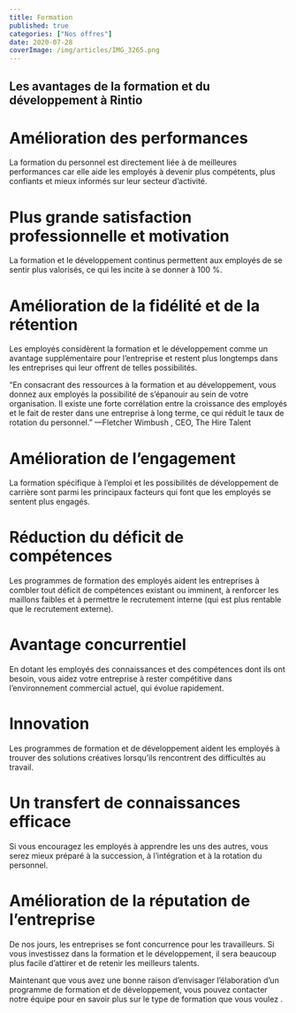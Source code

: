 ```yaml
---
title: Formation
published: true
categories: ["Nos offres"]
date: 2020-07-28
coverImage: /img/articles/IMG_3265.png
---
```


## Les avantages de la formation et du développement à Rintio

# Amélioration des performances

La formation du personnel est directement liée à de meilleures performances car elle aide les employés à devenir plus compétents, plus confiants et mieux informés sur leur secteur d’activité.

# Plus grande satisfaction professionnelle et motivation

La formation et le développement continus permettent aux employés de se sentir plus valorisés, ce qui les incite à se donner à 100 %.

# Amélioration de la fidélité et de la rétention

Les employés considèrent la formation et le développement comme un avantage supplémentaire pour l’entreprise et restent plus longtemps dans les entreprises qui leur offrent de telles possibilités.

“En consacrant des ressources à la formation et au développement, vous donnez aux employés la possibilité de s’épanouir au sein de votre organisation. Il existe une forte corrélation entre la croissance des employés et le fait de rester dans une entreprise à long terme, ce qui réduit le taux de rotation du personnel.” —Fletcher Wimbush , CEO, The Hire Talent

# Amélioration de l’engagement

La formation spécifique à l’emploi et les possibilités de développement de carrière sont parmi les principaux facteurs qui font que les employés se sentent plus engagés.

# Réduction du déficit de compétences

Les programmes de formation des employés aident les entreprises à combler tout déficit de compétences existant ou imminent, à renforcer les maillons faibles et à permettre le recrutement interne (qui est plus rentable que le recrutement externe).

# Avantage concurrentiel

En dotant les employés des connaissances et des compétences dont ils ont besoin, vous aidez votre entreprise à rester compétitive dans l’environnement commercial actuel, qui évolue rapidement.

# Innovation

Les programmes de formation et de développement aident les employés à trouver des solutions créatives lorsqu’ils rencontrent des difficultés au travail.

# Un transfert de connaissances efficace

Si vous encouragez les employés à apprendre les uns des autres, vous serez mieux préparé à la succession, à l’intégration et à la rotation du personnel.

# Amélioration de la réputation de l’entreprise

De nos jours, les entreprises se font concurrence pour les travailleurs. Si vous investissez dans la formation et le développement, il sera beaucoup plus facile d’attirer et de retenir les meilleurs talents.

Maintenant que vous avez une bonne raison d’envisager l’élaboration d’un programme de formation et de développement, vous pouvez contacter notre équipe pour en savoir plus sur le type de formation que vous voulez .
